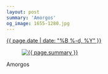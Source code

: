 ```yaml
---
layout: post
summary: 'Amorgos'
og_image: 1655-1280.jpg
---
```


<div class="post">
 <time>
  <a href="/1655">
   {{ page.date | date: "%B %-d, %Y" }}
  </a>
 </time>
 <a href="/1655">
  <figure data-taken="7/22/2022">
   <img alt="{{ page.summary }}" sizes="(min-width: 700px) 50vw, calc(100vw - 2rem)" src="{{ site.assets_url }}/1655-640.jpg" srcset="{{ site.assets_url }}/1655-320.jpg 320w, {{ site.assets_url }}/1655-640.jpg 640w, {{ site.assets_url }}/1655-960.jpg 960w, {{ site.assets_url }}/1655-1280.jpg 1280w"/>
  </figure>
 </a>
 <span>
  Amorgos
 </span>
</div>
